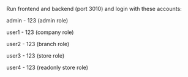 Run frontend and backend (port 3010) and login with these accounts: 

admin - 123 (admin role)

user1 - 123 (company role)

user2 - 123 (branch role)

user3 - 123 (store role)

user4 - 123 (readonly store role)

